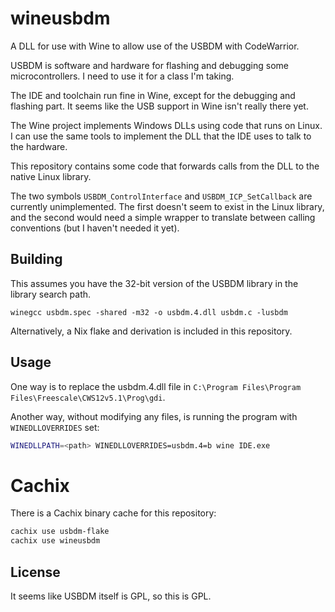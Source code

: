# wineusbdm

A DLL for use with Wine to allow use of the USBDM with CodeWarrior.

USBDM is software and hardware for flashing and debugging some
microcontrollers. I need to use it for a class I'm taking.

The IDE and toolchain run fine in Wine, except for the debugging and
flashing part. It seems like the USB support in Wine isn't really there
yet.

The Wine project implements Windows DLLs using code that runs on Linux.
I can use the same tools to implement the DLL that the IDE uses to talk
to the hardware.

This repository contains some code that forwards calls from the DLL
to the native Linux library.

The two symbols `USBDM_ControlInterface` and `USBDM_ICP_SetCallback`
are currently unimplemented. The first doesn't seem to exist in the
Linux library, and the second would need a simple wrapper to translate
between calling conventions (but I haven't needed it yet).

## Building

This assumes you have the 32-bit version of the USBDM library in the
library search path.

```
winegcc usbdm.spec -shared -m32 -o usbdm.4.dll usbdm.c -lusbdm
```

Alternatively, a Nix flake and derivation is included in this
repository.

## Usage

One way is to replace the usbdm.4.dll file in
`C:\Program Files\Program Files\Freescale\CWS12v5.1\Prog\gdi`.

Another way, without modifying any files, is running the program with
`WINEDLLOVERRIDES` set:
```sh
WINEDLLPATH=<path> WINEDLLOVERRIDES=usbdm.4=b wine IDE.exe
```

# Cachix

There is a Cachix binary cache for this repository:

```sh
cachix use usbdm-flake
cachix use wineusbdm
```

## License

It seems like USBDM itself is GPL, so this is GPL.
